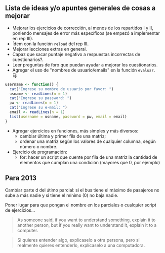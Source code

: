 Lista de ideas y/o apuntes generales de cosas a mejorar 
-------------------------------------------------------

* Mejorar los ejercicios de corrección, al menos de los repartidos I y II, poniendo mensajes de error más específicos (se empezó a implementar en rep III).
* Ídem con la función `reload` del rep III.
* Mejorar lecciones extras en general.
* Capaz que sacar puntaje negativo a respuestas incorrectas de cuestionarios?.
* Leer preguntas de foro que puedan ayudar a mejorar los cuestionarios.
* Agregar el uso de "nombres de usuario/emails" en la función `evaluar`. Ej:

```r
username <- function() {
  cat("Ingrese su nombre de usuario por favor: ")
  usname <- readLines(n = 1)
  cat("Ingrese su password: ")
  pw <- readLines(n = 1)
  cat("Ingrese su e-mail: ")
  email <- readLines(n = 1)
  list(username = usname, password = pw, email = email)
}
```

* Agregar ejercicios en funciones, más simples y más diversos:
  - cambiar última y primer fila de una matriz; 
  - ordenar una matriz según los valores de cualquier columna, según número o nombre.
* Ejercicio de programación:
  - for: hacer un script que cuente por fila de una matriz la cantidad de elementos que cumplan una condición (mayores que 0, por ejemplo)

Para 2013
---------

Cambiar parte d del útimo parcial: si el bus tiene el máximo de pasajeros no sube a más nadie y si tiene el mínimo (0) no baja nadie.

Poner lugar para que pongan el nombre en los parciales o cualquier script de ejercicios...


> As someone said, if you want to understand something, explain it to another person, but if you really want to understand it, explain it to a computer.

> Si quieres entender algo, explícaselo a otra persona, pero si realmente quieres entenderlo, explícaselo a una computadora.


